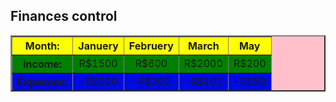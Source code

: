<!DOCTYPE html>
<html>
    <head>
        <title>TABLE</title>
    </head>
    <body>
        <h2>Finances control</h2>
        <Table border="2" bgcolor="pink" height="90" width="100%">
            <tr>
                <th bgcolor="yellow">Month:</th>
                <th bgcolor="yellow">Januery</th>
                <th bgcolor="yellow">Februery</th>
                <th bgcolor="yellow">March</th>
                <th bgcolor="yellow">May</th>
            </tr>
            <tr align="center" bgcolor="green">
                <th>income:</th>
                <td>R$1500</td>
                <td>R$600</td>
                <td>R$2000</td>
                <td>R$200</td>
            </tr>
            <tr align="center" bgcolor="light blue">
                <th>Expenses:</th>
                <td>-R$500</td>
                <td>-R$300</td>
                <td>-R$100</td>
                <td>-R$50</td>
            </tr>
            <tr align="center" bgcolor="white">
                <th>Saves:</th>
                <td>R$1000</td>
                <td>R$300</td>
                <td>R$1900</td>
                <td>R$150</td>
            </tr>
        </Table> </html>
